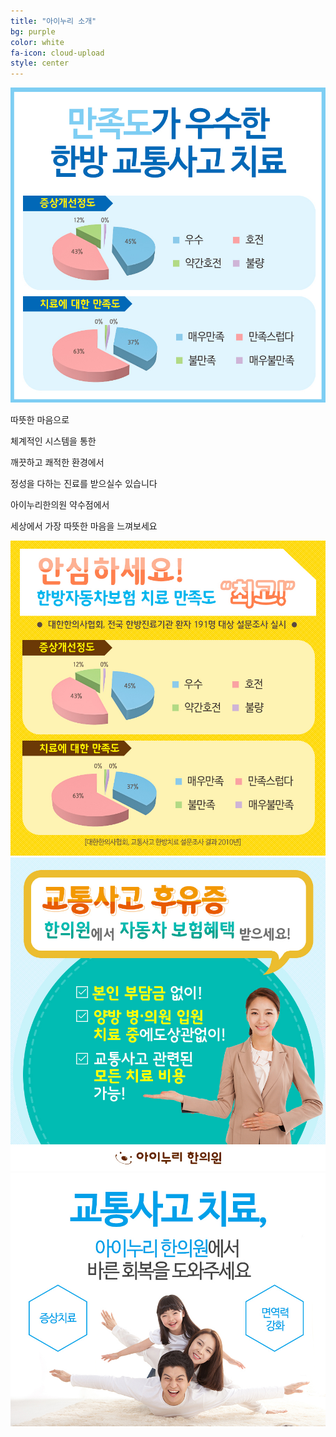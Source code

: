 ```yaml
---
title: "아이누리 소개"
bg: purple
color: white
fa-icon: cloud-upload
style: center
---
```


![교통사고 치료](../img/intro1.jpg)

따뜻한 마음으로

체계적인 시스템을 통한

깨끗하고 쾌적한 환경에서

정성을 다하는 진료를 받으실수 있습니다


아이누리한의원 약수점에서

세상에서 가장 따뜻한 마음을 느껴보세요

![한방자동차보험](../img/intro2.jpg)
![교통사고 후유증](../img/intro3.jpg)
![교통사고 치료](../img/intro4.jpg)
